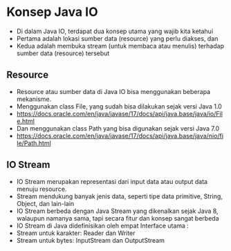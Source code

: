 # Konsep Java IO
* Di dalam Java IO, terdapat dua konsep utama yang wajib kita ketahui
* Pertama adalah lokasi sumber data (resource) yang perlu diakses, dan 
* Kedua adalah membuka stream (untuk membaca atau menulis) terhadap sumber data (resource) tersebut

## Resource
* Resource atau sumber data di Java IO bisa menggunakan beberapa mekanisme.
* Menggunakan class File, yang sudah bisa dilakukan sejak versi Java 1.0
* https://docs.oracle.com/en/java/javase/17/docs/api/java.base/java/io/File.html 
* Dan menggunakan class Path yang bisa digunakan sejak versi Java 7.0
* https://docs.oracle.com/en/java/javase/17/docs/api/java.base/java/nio/file/Path.html 

## IO Stream
* IO Stream merupakan representasi dari input data atau output data menuju resource.
* Stream mendukung banyak jenis data, seperti tipe data primitive, String, Object, dan lain-lain
* IO Stream berbeda dengan Java Stream yang dikenalkan sejak Java 8, walaupun namanya sama, tapi secara fitur dan konsep sangat berbeda
* IO Stream di Java didefinisikan oleh empat Interface utama :
* Stream untuk karakter: Reader dan Writer
* Stream untuk bytes: InputStream dan OutputStream
